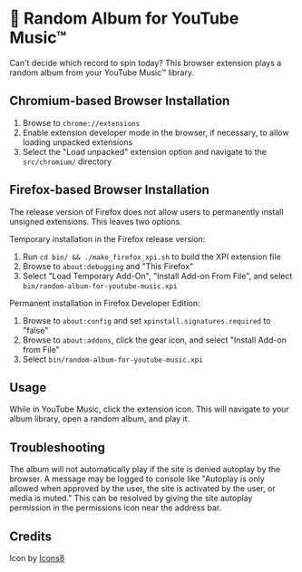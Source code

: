 # 🎲 Random Album for YouTube Music™
Can't decide which record to spin today? This browser extension plays a random album from your YouTube Music™ library.

## Chromium-based Browser Installation
 1. Browse to `chrome://extensions`
 2. Enable extension developer mode in the browser, if necessary, to allow loading unpacked extensions
 3. Select the "Load unpacked" extension option and navigate to the `src/chromium/` directory

## Firefox-based Browser Installation
The release version of Firefox does not allow users to permanently install unsigned extensions. This leaves two options.

Temporary installation in the Firefox release version:
 1. Run `cd bin/ && ./make_firefox_xpi.sh` to build the XPI extension file
 2. Browse to `about:debugging` and "This Firefox"
 3. Select "Load Temporary Add-On", "Install Add-on From File", and select `bin/random-album-for-youtube-music.xpi`

 Permanent installation in Firefox Developer Edition:
 1. Browse to `about:config` and set `xpinstall.signatures.required` to "false"
 2. Browse to `about:addons`, click the gear icon, and select "Install Add-on from File"
 3. Select `bin/random-album-for-youtube-music.xpi`

## Usage
While in YouTube Music, click the extension icon. This will navigate to your album library, open a random album, and play it.

## Troubleshooting
The album will not automatically play if the site is denied autoplay by the browser. A message may be logged to console like "Autoplay is only allowed when approved by the user, the site is activated by the user, or media is muted." This can be resolved by giving the site autoplay permission in the permissions icon near the address bar.

## Credits
Icon by [Icons8](https://icons8.com/)
